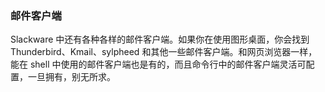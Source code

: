 ### 邮件客户端

Slackware 中还有各种各样的邮件客户端。如果你在使用图形桌面，你会找到 Thunderbird、Kmail、sylpheed 和其他一些邮件客户端。和网页浏览器一样，能在 shell 中使用的邮件客户端也是有的，而且命令行中的邮件客户端灵活可配置，一旦拥有，别无所求。
